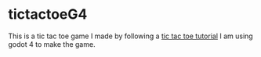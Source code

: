 # tictactoeG4
This is a tic tac toe game I made by following a [tic tac toe tutorial](https://www.youtube.com/watch?v=w6leMEr1aGo) I am using godot 4 to make the game. 
